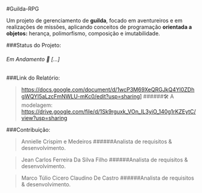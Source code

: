 #Guilda-RPG

Um projeto de gerenciamento de **guilda**, focado em aventureiros e em realizações 
de missões, aplicando conceitos de programação **orientada a objetos:** herança, polimorfismo, composição e
 imutabilidade.
 
###Status do Projeto:

###### Em Andamento 🚀 [...]

###Link do Relatório:
>https://docs.google.com/document/d/1wcP3M69XeQRGJkQ4Yl0ZDhgWQYI5aLzcFmNWLU-mKc0/edit?usp=sharing]
######🛠 A modelagem:
>https://drive.google.com/file/d/1Sk9rguxk_VOn_IL3yiO_140g1rKZEytC/view?usp=sharing

###Contribuição:

>Annielle Crispim e Medeiros
 ######Analista de requisitos & desenvolvimento.
   
>Jean Carlos Ferreira Da Silva Filho 
 ######Analista de requisitos & desenvolvimento.

>Marco Túlio Cicero Claudino De Castro
 ######Analista de requisitos & desenvolvimento.
